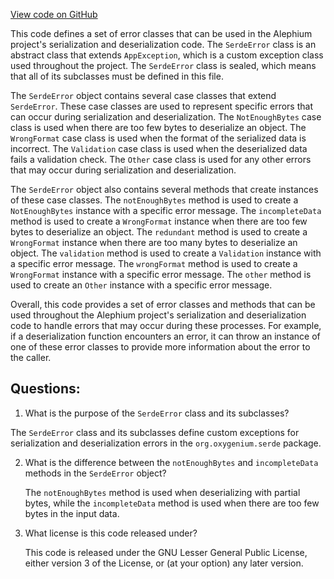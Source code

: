 [View code on GitHub](https://github.com/oxygenium/oxygenium/serde/src/main/scala/org/oxygenium/serde/SerdeError.scala)

This code defines a set of error classes that can be used in the Alephium project's serialization and deserialization code. The `SerdeError` class is an abstract class that extends `AppException`, which is a custom exception class used throughout the project. The `SerdeError` class is sealed, which means that all of its subclasses must be defined in this file. 

The `SerdeError` object contains several case classes that extend `SerdeError`. These case classes are used to represent specific errors that can occur during serialization and deserialization. The `NotEnoughBytes` case class is used when there are too few bytes to deserialize an object. The `WrongFormat` case class is used when the format of the serialized data is incorrect. The `Validation` case class is used when the deserialized data fails a validation check. The `Other` case class is used for any other errors that may occur during serialization and deserialization.

The `SerdeError` object also contains several methods that create instances of these case classes. The `notEnoughBytes` method is used to create a `NotEnoughBytes` instance with a specific error message. The `incompleteData` method is used to create a `WrongFormat` instance when there are too few bytes to deserialize an object. The `redundant` method is used to create a `WrongFormat` instance when there are too many bytes to deserialize an object. The `validation` method is used to create a `Validation` instance with a specific error message. The `wrongFormat` method is used to create a `WrongFormat` instance with a specific error message. The `other` method is used to create an `Other` instance with a specific error message.

Overall, this code provides a set of error classes and methods that can be used throughout the Alephium project's serialization and deserialization code to handle errors that may occur during these processes. For example, if a deserialization function encounters an error, it can throw an instance of one of these error classes to provide more information about the error to the caller.
## Questions: 
 1. What is the purpose of the `SerdeError` class and its subclasses?
   
   The `SerdeError` class and its subclasses define custom exceptions for serialization and deserialization errors in the `org.oxygenium.serde` package.

2. What is the difference between the `notEnoughBytes` and `incompleteData` methods in the `SerdeError` object?
   
   The `notEnoughBytes` method is used when deserializing with partial bytes, while the `incompleteData` method is used when there are too few bytes in the input data.

3. What license is this code released under?
   
   This code is released under the GNU Lesser General Public License, either version 3 of the License, or (at your option) any later version.